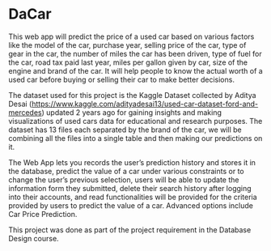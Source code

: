 # DaCar
This web app will predict the price of a used car based on various factors like the model of the car, purchase year, selling price of the car, type of gear in the car, the number of miles the car has been driven, type of fuel for the car, road tax paid last year, miles per gallon given by car, size of the engine and brand of the car. It will help people to know the actual worth of a used car before buying or selling their car to make better decisions.

The dataset used for this project is the Kaggle Dataset collected by Aditya Desai (https://www.kaggle.com/adityadesai13/used-car-dataset-ford-and-mercedes) updated 2 years ago for gaining insights and making visualizations of used cars data for educational and research purposes. The dataset has 13 files each separated by the brand of the car, we will be combining all the files into a single table and then making our predictions on it.

The Web App lets you records the user’s prediction history and stores it in the database, predict the value of a car under various constraints or to change the user’s previous selection, users will be able to update the information form they submitted, delete their search history after logging into their accounts, and read functionalities will be provided for the criteria provided by users to predict the value of a car. Advanced options include Car Price Prediction. 

This project was done as part of the project requirement in the Database Design course.
